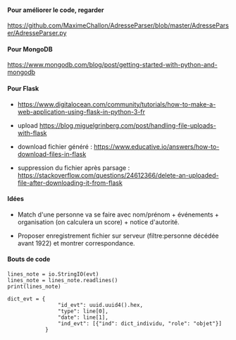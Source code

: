 #### Pour améliorer le code, regarder
https://github.com/MaximeChallon/AdresseParser/blob/master/AdresseParser/AdresseParser.py
#### Pour MongoDB
https://www.mongodb.com/blog/post/getting-started-with-python-and-mongodb
#### Pour Flask
* https://www.digitalocean.com/community/tutorials/how-to-make-a-web-application-using-flask-in-python-3-fr

* upload https://blog.miguelgrinberg.com/post/handling-file-uploads-with-flask

* download fichier généré : https://www.educative.io/answers/how-to-download-files-in-flask

* suppression du fichier après parsage : https://stackoverflow.com/questions/24612366/delete-an-uploaded-file-after-downloading-it-from-flask

#### Idées
* Match d'une personne va se faire avec  nom/prénom + événements + organisation (on calculera un score) + notice d'autorité.

* Proposer enregistrement fichier sur serveur (filtre:personne décédée avant 1922) et montrer correspondance.

#### Bouts de code

```
lines_note = io.StringIO(evt)
lines_note = lines_note.readlines()
print(lines_note)
```



```
dict_evt = {
                "id_evt": uuid.uuid4().hex,
                "type": line[0],
                "date": line[1],
                "ind_evt": [{"ind": dict_individu, "role": "objet"}]
            }
```



